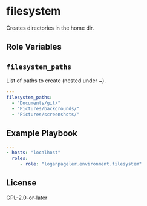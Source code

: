 # filesystem

Creates directories in the home dir.

## Role Variables

## `filesystem_paths`

List of paths to create (nested under ~).

```yaml
---
filesystem_paths:
  - "Documents/git/"
  - "Pictures/backgrounds/"
  - "Pictures/screenshots/"
```

## Example Playbook

```yaml
---
- hosts: "localhost"
  roles:
     - role: "loganpageler.environment.filesystem"
```

## License

GPL-2.0-or-later

